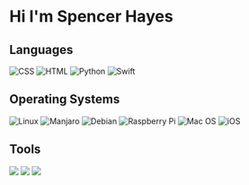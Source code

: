 # Hi I'm Spencer Hayes

## Languages

<p>
	<img alt="CSS" src="https://img.shields.io/badge/CSS-1572B6.svg?logo=css3&logoColor=white">
  <img alt="HTML" src="https://img.shields.io/badge/HTML-E34F26.svg?logo=html5&logoColor=white">
	<img alt="Python" src="https://img.shields.io/badge/Python-ffd646?logo=python&logoColor=3870a1">
	<img alt="Swift" src="https://img.shields.io/badge/Swift-white?logo=swift&logoColor=fd2e21">
</p>

## Operating Systems

<p>
	<img src="https://img.shields.io/badge/Linux-orange?logo=linux&logoColor=white" alt="Linux">
	<img src="https://img.shields.io/badge/Manjaro-26a69a?logo=manjaro&logoColor=white" alt="Manjaro">
	<img src="https://img.shields.io/badge/Debian-a80030?logo=debian&logoColor=white" alt="Debian">
	<img src="https://img.shields.io/badge/-RaspberryPi-C51A4A?logo=Raspberry-Pi&logoColor=white" alt="Raspberry Pi">
	<img src="https://img.shields.io/badge/Mac%20OS-white?logo=apple&logoColor=black" alt="Mac OS">
	<img src="https://img.shields.io/badge/iOS-black?logo=apple&logoColor=white" alt="iOS">
</p>

## Tools

<p>
	<img src="https://img.shields.io/badge/Apache-D22128?logo=apache&logoColor=white">
	<img src="https://img.shields.io/badge/SQLite-lightblue?textColor=white">
	<img src="https://img.shields.io/badge/BBEdit-white?logo=bbedit&logoColor=purple">
</p>

<!---
spencerschoolaccount/spencerschoolaccount is a ✨ special ✨ repository because its `README.md` (this file) appears on your GitHub profile.
You can click the Preview link to take a look at your changes.
--->
